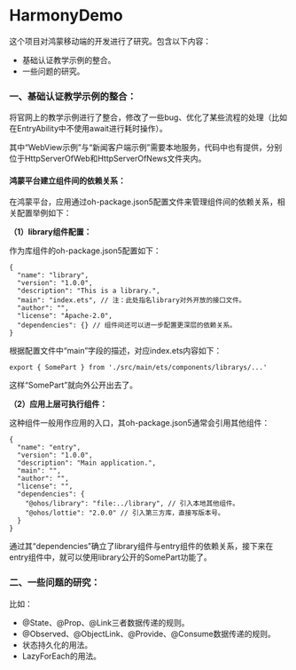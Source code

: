 # HarmonyDemo

这个项目对鸿蒙移动端的开发进行了研究。包含以下内容：

- 基础认证教学示例的整合。
- 一些问题的研究。

### 一、基础认证教学示例的整合：

将官网上的教学示例进行了整合，修改了一些bug、优化了某些流程的处理（比如在EntryAbility中不使用await进行耗时操作）。

其中“WebView示例”与“新闻客户端示例”需要本地服务，代码中也有提供，分别位于HttpServerOfWeb和HttpServerOfNews文件夹内。


#### 鸿蒙平台建立组件间的依赖关系：

在鸿蒙平台，应用通过oh-package.json5配置文件来管理组件间的依赖关系，相关配置举例如下：

**（1）library组件配置：**

作为库组件的oh-package.json5配置如下：

```
{
  "name": "library",
  "version": "1.0.0",
  "description": "This is a library.",
  "main": "index.ets", // 注：此处指名library对外开放的接口文件。
  "author": "",
  "license": "Apache-2.0",
  "dependencies": {} // 组件间还可以进一步配置更深层的依赖关系。
}
```

根据配置文件中“main”字段的描述，对应index.ets内容如下：

```
export { SomePart } from './src/main/ets/components/librarys/...'
```

这样“SomePart”就向外公开出去了。

**（2）应用上层可执行组件：**

这种组件一般用作应用的入口，其oh-package.json5通常会引用其他组件：

```
{
  "name": "entry",
  "version": "1.0.0",
  "description": "Main application.",
  "main": "",
  "author": "",
  "license": "",
  "dependencies": {
    "@ohos/library": "file:../library", // 引入本地其他组件。
    "@ohos/lottie": "2.0.0" // 引入第三方库，直接写版本号。
  }
}
```

通过其“dependencies”确立了library组件与entry组件的依赖关系，接下来在entry组件中，就可以使用library公开的SomePart功能了。

### 二、一些问题的研究：

比如：

- @State、@Prop、@Link三者数据传递的规则。
- @Observed、@ObjectLink、@Provide、@Consume数据传递的规则。
- 状态持久化的用法。
- LazyForEach的用法。